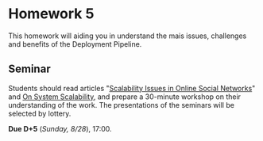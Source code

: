 # Homework 5

This homework will aiding you in understand the mais issues, challenges and benefits of the Deployment Pipeline.

## Seminar

Students should read articles "[Scalability Issues in Online Social Networks](https://github.com/vinicius3w/if1004-DevOps/blob/master/lectures/if1004-devops-reading04.pdf)" and [On System Scalability](https://github.com/vinicius3w/if1004-DevOps/blob/master/lectures/if1004-devops-reading05.pdf), and prepare a 30-minute workshop on their understanding of the work. The presentations of the seminars will be selected by lottery.

**Due D+5** (_Sunday, 8/28_), 17:00.
